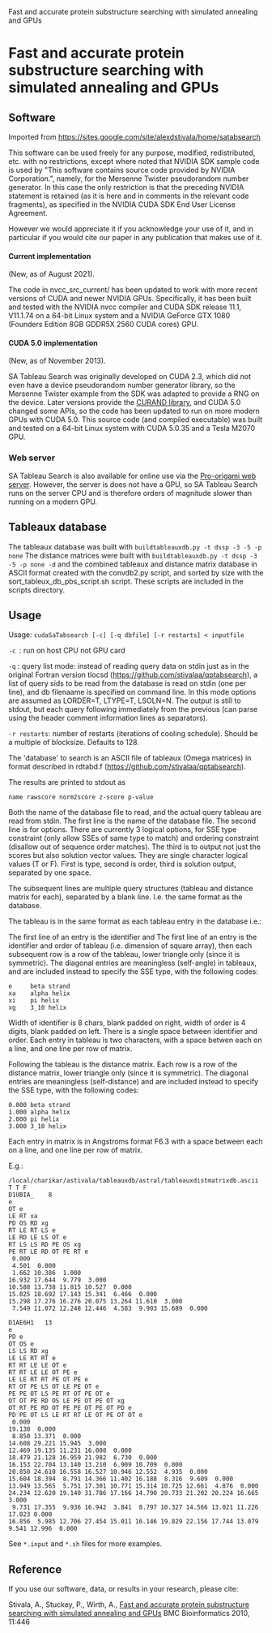 Fast and accurate protein substructure searching with simulated annealing and GPUs
# Fast and accurate protein substructure searching with simulated annealing and GPUs

## Software

Imported from https://sites.google.com/site/alexdstivala/home/satabsearch

This software can be used freely for any purpose, modified, redistributed, etc.
with no restrictions, except where noted that NVIDIA SDK sample code
is used by "This software contains source code provided by NVIDIA Corporation.",
namely, for the Mersenne Twister pseudorandom number generator. In this
case the only restriction is that the preceding NVIDIA statement is retained
(as it is here and in comments in the relevant code fragments), as specified
in the NVIDIA CUDA SDK End User License Agreement.

However we would appreciate it if you acknowledge
your use of it, and in particular if you would cite our paper
in any publication that makes use of it.

#### Current implementation

(New, as of August 2021).

The code in nvcc_src_current/ has been updated to work with more recent
versions of CUDA and newer NVIDIA GPUs. Specifically, it has been
built and tested with the NVIDIA nvcc compiler and CUDA SDK 
release 11.1, V11.1.74 on a 64-bit Linux system and a
NVIDIA GeForce GTX 1080 (Founders Edition 8GB GDDR5X 2560 CUDA cores) GPU.


#### CUDA 5.0 implementation

(New, as of November 2013).

SA Tableau Search was originally developed on CUDA 2.3, which did not
even have a device pseudorandom number generator library, so the Mersenne
Twister example from the SDK was adapted to provide a RNG on the device.
Later versions provide the [CURAND library](http://docs.nvidia.com/cuda/curand/), and CUDA 5.0 changed some APIs,
so the code has been updated to run on more modern GPUs with CUDA 5.0.
This source code (and compiled executable) was built and tested
on a 64-bit Linux system with CUDA 5.0.35 and a Tesla M2070 GPU.

### Web server

SA Tableau Search is also available for online use via the [Pro-origami web server](http://munk.cis.unimelb.edu.au/pro-origami).
However, the server is does not have a GPU, so
SA Tableau Search runs on the server CPU and is therefore orders of magnitude slower
than running on a modern GPU.

## Tableaux database

The tableaux database was built with 
`buildtableauxdb.py -t dssp -3 -5 -p none` 
The distance matrices were built with 
`buildtableauxdb.py -t dssp -3 -5 -p none -d` and the combined
tableaux and distance matrix database in ASCII format created with
the convdb2.py script, and sorted by size with the 
sort_tableux_db_pbs_script.sh script.
These scripts are included in the scripts directory.

## Usage

Usage: `cudaSaTabsearch [-c] [-q dbfile] [-r restarts] < inputfile`

`-c `: run on host CPU not GPU card

`-q` : query list mode: instead of reading query data on stdin
     just as in the original Fortran version tlocsd (https://github.com/stivalaa/qptabsearch), a list
     of query sids to be read from the database is read on stdin (one per
     line),
     and db filenaame is specified on command
     line. In this mode options are assumed as LORDER=T, LTYPE=T,
     LSOLN=N. The output is still to stdout, but each query following
     immediately from the previous (can parse using the  header comment
     information lines as separators).

`-r restarts`: number of restarts (iterations of cooling schedule).
             Should be a multiple of blocksize. Defaults to 128.

The 'database' to search is an ASCII file of tableaux
(Omega matrices) in format described in rdtabd.f (https://github.com/stivalaa/qptabsearch).

The results are printed to stdout as 

`name rawscore norm2score z-score p-value`

Both the name of the database file to read, and the actual
query tableau are read from stdin. 
The first line is the name
of the database file.
The second line is for options. There are currently 3 logical
options, for SSE type constraint (only allow SSEs of same type to
match) and ordering constraint (disallow out of sequence order 
matches). The third is to output not just the scores but also solution
vector values.
They are single character logical values (T or F).
First is type, second is order, third is solution output,
separated by one space.

The subsequent lines are multiple query structures (tableau and
distance matrix for each), separated by a blank line. I.e. the
same format as the database.

The tableau is in the same format as
each tableau entry in the database i.e.:

The first line of an entry is the identifier and
The first line of an entry is the identifier and
order of tableau (i.e. dimension of square array), then
each subsequent row is a row of the tableau, lower triangle
only (since it is symmetric).
The diagonal entries are meaningless (self-angle) in tableaux,
and are included instead to specify the SSE type, with
the following codes:


```
e     beta strand
xa    alpha helix
xi    pi helix
xg    3_10 helix
```

Width of identifier is 8 chars, blank padded on right,
width of order is 4 digits, blank padded on left.
There is a single space between identifier and order.
Each entry in tableau is two characters, with a space betwen
each on a line, and one line
per row of matrix.

Following the tableau is the distance matrix.
Each row is a row of the distance matrix, lower triangle
only (since it is symmetric).
The diagonal entries are meaningless (self-distance)
and are included instead to specify the SSE type, with
the following codes:

```
0.000 beta strand
1.000 alpha helix
2.000 pi helix
3.000 3_10 helix
```

Each entry in matrix is in Angstroms format
F6.3 with a space between each on a line, and one line
per row of matrix.

E.g.:

```
/local/charikar/astivala/tableauxdb/astral/tableauxdistmatrixdb.ascii
T T F
D1UBIA_    8
e  
OT e  
LE RT xa 
PD OS RD xg 
RT LE RT LS e  
LE RD LE LS OT e  
RT LS LS RD PE OS xg 
PE RT LE RD OT PE RT e  
 0.000 
 4.501  0.000 
 1.662 10.386  1.000 
16.932 17.644  9.779  3.000 
10.588 13.738 11.815 10.527  0.000 
15.025 18.692 17.143 15.341  6.466  0.000 
15.298 17.276 16.276 20.075 13.264 11.610  3.000 
 7.549 11.072 12.248 12.446  4.583  9.903 15.689  0.000

D1AE6H1   13
e
PD e
OT OS e
LS LS RD xg
LE LE RT RT e
RT RT LE LE OT e
RT RT LE LE OT PE e
LE LE RT RT PE OT PE e
RT OT PE LS OT LE PE OT e
PE PE OT LS PE RT OT PE OT e
OT OT PE RD OS LE PE OT PE OT xg
OT RT PE RD OT PE PE OT PE OT PD e
PD PE OT LS LE RT RT LE OT PE OT OT e
 0.000
19.130  0.000
 8.850 13.371  0.000
14.608 29.221 15.945  3.000
12.469 19.135 11.231 16.008  0.000
18.479 21.128 16.959 21.982  6.730  0.000
16.153 22.704 13.140 13.210  6.909 10.709  0.000
20.850 24.610 16.558 16.527 10.946 12.552  4.935  0.000
15.604 18.394  8.791 14.366 11.402 16.188  8.316  9.609  0.000
13.949 13.565  5.751 17.301 10.771 15.314 10.725 12.661  4.876  0.000
24.234 12.620 19.140 31.786 17.166 14.790 20.733 21.202 20.224 16.665  3.000
 9.731 17.355  9.936 16.942  3.841  8.797 10.327 14.566 13.021 11.226 17.023 0.000
16.856  5.985 12.706 27.454 15.011 16.146 19.829 22.156 17.744 13.079  9.541 12.996  0.000
 ```

See `*.input` and `*.sh` files for  more examples.

## Reference

If you use our software, data, or results in your research, please cite:

Stivala, A., Stuckey, P., Wirth, A.,
[Fast and accurate protein substructure searching with simulated annealing and GPUs](http://www.biomedcentral.com/1471-2105/11/446) BMC Bioinformatics 2010, 11:446

